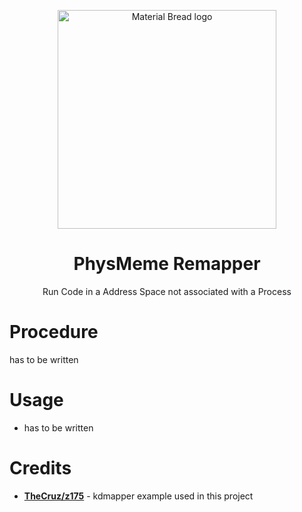 <p align="center">
  <img width="350" src="https://i.imgur.com/yAKoHfp.png" alt="Material Bread logo">
  <h1 align="center">PhysMeme Remapper</h1>
  <p align="center">Run Code in a Address Space not associated with a Process</p>
</p>

# Procedure
has to be written

# Usage
- has to be written

# Credits
- [**TheCruz/z175**](https://github.com/TheCruZ/kdmapper) - kdmapper example used in this project
